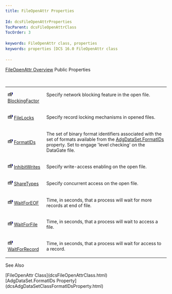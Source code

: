```yaml
---
title: FileOpenAttr Properties

Id: dcsFileOpenAttrProperties
TocParent: dcsFileOpenAttrClass
TocOrder: 3

keywords: FileOpenAttr class, properties
keywords: properties [DCS 16.0 FileOpenAttr class

---
```


[FileOpenAttr Overview](dcsFileOpenAttrClass.html) 
Public Properties

<br />

<table class="dtTABLE" id="Table5" x-use-null-cells="x-use-null-cells" style="border-spacing: 0px" cellspacing="0">
          <colgroup span="1">
            <col span="1" style="WIDTH: 20%" />
            <col span="1" style="WIDTH: 70%" />
          </colgroup>
          <tr valign="top">
            <td colspan="1" rowspan="1">

<img alt="public property" src="Images/property.bmp" style="WIDTH:16px; HEIGHT:16px" width="16" height="16" border="0" /> [ BlockingFactor](dcsFileOpenAttrClassBlockingFactorProperty.html) 
</td>
            <td colspan="1" rowspan="1">

Specify network blocking feature in the open file. 
</td>
          </tr>
          <tr valign="top">
            <td colspan="1" rowspan="1">

<img alt="public property" src="Images/property.bmp" style="WIDTH:16px; HEIGHT:16px" width="16" height="16" border="0" /> [ FileLocks](dcsFileOpenAttrClassFileLocksProperty.html) 
</td>
            <td colspan="1" rowspan="1">

Specify record locking mechanisms in opened files.
</td>
          </tr>
          <tr>
            <td colspan="1" rowspan="1">

<img alt="public property" src="Images/property.bmp" style="WIDTH:16px; HEIGHT:16px" width="16" height="16" border="0" /> [ FormatIDs](dcsFileOpenAttrClassFormatIDsProperty.html) 
</td>
            <td colspan="1" rowspan="1">

The set of binary format identifiers associated with the set of formats available from the [AdgDataSet.FormatIDs](dcsAdgDataSetClassFormatIDsProperty.html) property. Set to engage 'level checking' on the DataGate file.
</td>
          </tr>
          <tr>
            <td colspan="1" rowspan="1">

<img alt="public property" src="Images/property.bmp" style="WIDTH:16px; HEIGHT:16px" width="16" height="16" border="0" /> [ InhibitWrites](dcsFileOpenAttrClassInhibitWriteProperty.html) 
</td>
            <td colspan="1" rowspan="1">

Specify write-access enabling on the open file.
</td>
          </tr>
          <tr>
            <td colspan="1" rowspan="1">

<img alt="public property" src="Images/property.bmp" style="WIDTH:16px; HEIGHT:16px" width="16" height="16" border="0" /> [ ShareTypes](dcsFileOpenAttrClassShareTypesProperty.html) 
</td>
            <td colspan="1" rowspan="1">

Specify concurrent access on the open file.
</td>
          </tr>
          <tr>
            <td colspan="1" rowspan="1">

<img alt="public property" src="Images/property.bmp" style="WIDTH:16px; HEIGHT:16px" width="16" height="16" border="0" /> [ WaitForEOF](dcsFileOpenAttrClassWaitForEOFProperty.html) 
</td>
            <td colspan="1" rowspan="1">

Time, in seconds, that a process will wait for more records at end of file.
</td>
          </tr>
          <tr>
            <td colspan="1" rowspan="1">

<img alt="public property" src="Images/property.bmp" style="WIDTH:16px; HEIGHT:16px" width="16" height="16" border="0" /> [ WaitForFile](dcsFileOpenAttrClassWaitForFileProperty.html) 
</td>
            <td colspan="1" rowspan="1">

Time, in seconds, that a process will wait to access a file.
</td>
          </tr>
          <tr>
            <td colspan="1" rowspan="1">

<img alt="public property" src="Images/property.bmp" style="WIDTH:16px; HEIGHT:16px" width="16" height="16" border="0" /> [ WaitForRecord](dcsFileOpenAttrClassWaitForRecordProperty.html) 
</td>
            <td colspan="1" rowspan="1">

Time, in seconds, that a process will wait for access to a record.
</td>
          </tr>
</table>

See Also

<dl />
      [FileOpenAttr Class](dcsFileOpenAttrClass.html)
      <br />
      [AdgDataSet.FormatIDs Property](dcsAdgDataSetClassFormatIDsProperty.html)

